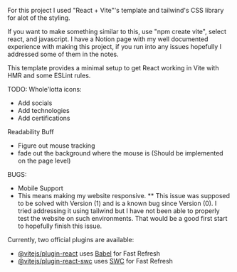 For this project I used "React + Vite"'s template and tailwind's CSS library for alot of the styling. 

If you want to make something similar to this, use "npm create vite", select react, and javascript. 
I have a Notion page with my well documented experience with making this project, if you run into any issues hopefully I addressed some of them in the notes. 

This template provides a minimal setup to get React working in Vite with HMR and some ESLint rules.

TODO:
Whole'lotta icons:
- Add socials
- Add technologies
- Add certifications

Readability Buff
- Figure out mouse tracking
- fade out the background where the mouse is
(Should be implemented on the page level)


BUGS:
- Mobile Support
- This means making my website responsive.
  ** This issue was supposed to be solved with Version (1) and is a known bug since Version (0). I tried addressing it using tailwind but I have not been able to properly test the website on such environments. That would be a good first start to hopefully finish this issue. 

 
Currently, two official plugins are available:

- [@vitejs/plugin-react](https://github.com/vitejs/vite-plugin-react/blob/main/packages/plugin-react/README.md) uses [Babel](https://babeljs.io/) for Fast Refresh
- [@vitejs/plugin-react-swc](https://github.com/vitejs/vite-plugin-react-swc) uses [SWC](https://swc.rs/) for Fast Refresh
